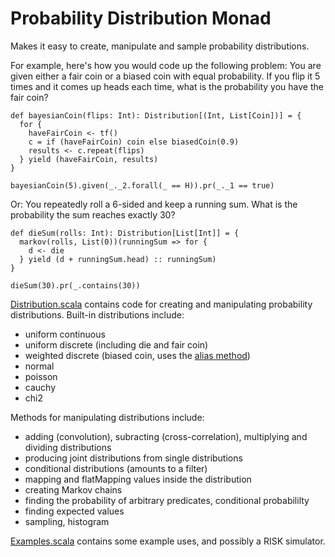 # Probability Distribution Monad

Makes it easy to create, manipulate and sample probability distributions.

For example, here's how you would code up the following problem: You are given either a fair coin or a
biased coin with equal probability. If you flip it 5 times and it comes up heads each time, what is the
probability you have the fair coin?

    def bayesianCoin(flips: Int): Distribution[(Int, List[Coin])] = {
      for {
        haveFairCoin <- tf()
        c = if (haveFairCoin) coin else biasedCoin(0.9)
        results <- c.repeat(flips)
      } yield (haveFairCoin, results)
    }
  
    bayesianCoin(5).given(_._2.forall(_ == H)).pr(_._1 == true)

Or: You repeatedly roll a 6-sided and keep a running sum. What is the probability the sum reaches
exactly 30?

    def dieSum(rolls: Int): Distribution[List[Int]] = {
      markov(rolls, List(0))(runningSum => for {
        d <- die
      } yield (d + runningSum.head) :: runningSum)
    }

    dieSum(30).pr(_.contains(30))

[Distribution.scala](https://github.com/jliszka/probability-monad/blob/master/Distribution.scala) contains code
for creating and manipulating probability distributions. Built-in distributions include:

- uniform continuous 
- uniform discrete (including die and fair coin)
- weighted discrete (biased coin, uses the [alias method](http://www.keithschwarz.com/darts-dice-coins/))
- normal
- poisson
- cauchy
- chi2

Methods for manipulating distributions include:

- adding (convolution), subracting (cross-correlation), multiplying and dividing distributions
- producing joint distributions from single distributions
- conditional distributions (amounts to a filter)
- mapping and flatMapping values inside the distribution
- creating Markov chains
- finding the probability of arbitrary predicates, conditional probabililty
- finding expected values
- sampling, histogram

[Examples.scala](https://github.com/jliszka/probability-monad/blob/master/Examples.scala) contains some 
example uses, and possibly a RISK simulator.